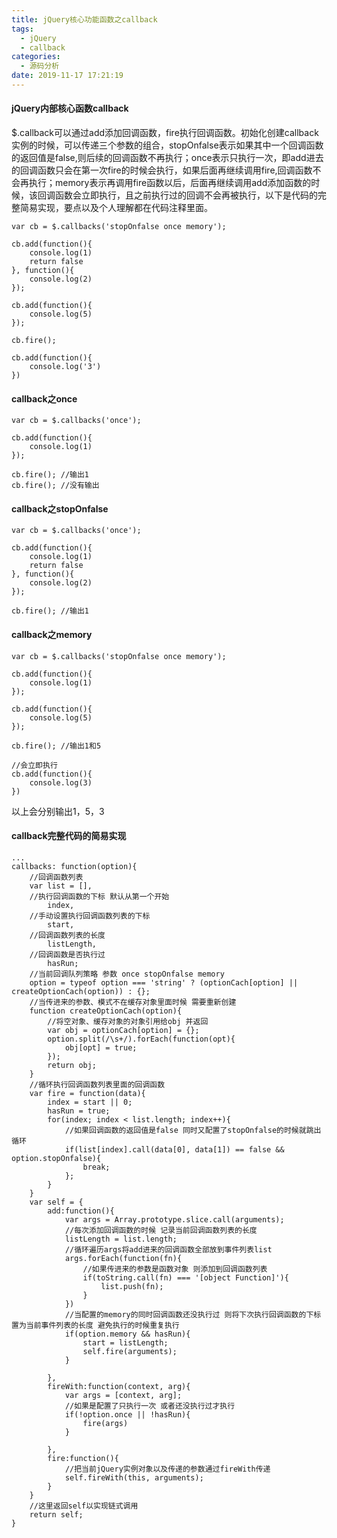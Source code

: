 ```yaml
---
title: jQuery核心功能函数之callback
tags:
  - jQuery
  - callback
categories:
  - 源码分析
date: 2019-11-17 17:21:19
---
```

#### jQuery内部核心函数callback

$.callback可以通过add添加回调函数，fire执行回调函数。初始化创建callback实例的时候，可以传递三个参数的组合，stopOnfalse表示如果其中一个回调函数的返回值是false,则后续的回调函数不再执行；once表示只执行一次，即add进去的回调函数只会在第一次fire的时候会执行，如果后面再继续调用fire,回调函数不会再执行；memory表示再调用fire函数以后，后面再继续调用add添加函数的时候，该回调函数会立即执行，且之前执行过的回调不会再被执行，以下是代码的完整简易实现，要点以及个人理解都在代码注释里面。

    var cb = $.callbacks('stopOnfalse once memory');

    cb.add(function(){
        console.log(1)
        return false
    }, function(){
        console.log(2)
    });

    cb.add(function(){
        console.log(5)
    });
        
    cb.fire();

    cb.add(function(){
        console.log('3')
    })

#### callback之once

    var cb = $.callbacks('once');

    cb.add(function(){
        console.log(1)
    });
   
    cb.fire(); //输出1
    cb.fire(); //没有输出

#### callback之stopOnfalse

    var cb = $.callbacks('once');

    cb.add(function(){
        console.log(1)
        return false
    }, function(){
        console.log(2)
    });
   
    cb.fire(); //输出1 

#### callback之memory

    var cb = $.callbacks('stopOnfalse once memory');

    cb.add(function(){
        console.log(1)
    });

    cb.add(function(){
        console.log(5)
    });
        
    cb.fire(); //输出1和5

    //会立即执行
    cb.add(function(){
        console.log(3)
    })

以上会分别输出1，5，3

    

#### callback完整代码的简易实现
    ...
    callbacks: function(option){
        //回调函数列表 
        var list = [],
        //执行回调函数的下标 默认从第一个开始
            index,
        //手动设置执行回调函数列表的下标    
            start,
        //回调函数列表的长度
            listLength,
        //回调函数是否执行过
            hasRun;
        //当前回调队列策略 参数 once stopOnfalse memory
        option = typeof option === 'string' ? (optionCach[option] || createOptionCach(option)) : {};
        //当传进来的参数、模式不在缓存对象里面时候 需要重新创建
        function createOptionCach(option){
            //将空对象、缓存对象的对象引用给obj 并返回
            var obj = optionCach[option] = {};
            option.split(/\s+/).forEach(function(opt){
                obj[opt] = true;
            });
            return obj;
        }
        //循环执行回调函数列表里面的回调函数
        var fire = function(data){
            index = start || 0;
            hasRun = true;
            for(index; index < list.length; index++){
                //如果回调函数的返回值是false 同时又配置了stopOnfalse的时候就跳出循环
                if(list[index].call(data[0], data[1]) == false && option.stopOnfalse){
                    break;
                };
            }
        }
        var self = {
            add:function(){
                var args = Array.prototype.slice.call(arguments);
                //每次添加回调函数的时候 记录当前回调函数列表的长度
                listLength = list.length;
                //循环遍历args将add进来的回调函数全部放到事件列表list
                args.forEach(function(fn){
                    //如果传进来的参数是函数对象 则添加到回调函数列表
                    if(toString.call(fn) === '[object Function]'){
                        list.push(fn);
                    }
                })
                //当配置的memory的同时回调函数还没执行过 则将下次执行回调函数的下标置为当前事件列表的长度 避免执行的时候重复执行
                if(option.memory && hasRun){
                    start = listLength;
                    self.fire(arguments);
                }

            },
            fireWith:function(context, arg){
                var args = [context, arg];
                //如果是配置了只执行一次 或者还没执行过才执行
                if(!option.once || !hasRun){
                    fire(args)
                }
                
            },
            fire:function(){
                //把当前jQuery实例对象以及传递的参数通过fireWith传递
                self.fireWith(this, arguments);
            }
        }
        //这里返回self以实现链式调用
        return self;
    }